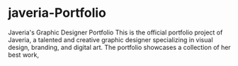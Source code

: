 # javeria-Portfolio
Javeria's Graphic Designer Portfolio  This is the official portfolio project of Javeria, a talented and creative graphic designer specializing in visual design, branding, and digital art. The portfolio showcases a collection of her best work,
